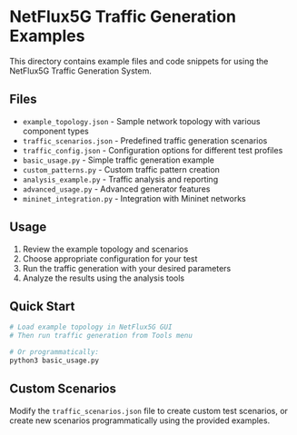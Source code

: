 # NetFlux5G Traffic Generation Examples

This directory contains example files and code snippets for using the NetFlux5G Traffic Generation System.

## Files

- `example_topology.json` - Sample network topology with various component types
- `traffic_scenarios.json` - Predefined traffic generation scenarios
- `traffic_config.json` - Configuration options for different test profiles
- `basic_usage.py` - Simple traffic generation example
- `custom_patterns.py` - Custom traffic pattern creation
- `analysis_example.py` - Traffic analysis and reporting
- `advanced_usage.py` - Advanced generator features
- `mininet_integration.py` - Integration with Mininet networks

## Usage

1. Review the example topology and scenarios
2. Choose appropriate configuration for your test
3. Run the traffic generation with your desired parameters
4. Analyze the results using the analysis tools

## Quick Start

```bash
# Load example topology in NetFlux5G GUI
# Then run traffic generation from Tools menu

# Or programmatically:
python3 basic_usage.py
```

## Custom Scenarios

Modify the `traffic_scenarios.json` file to create custom test scenarios, or create new scenarios programmatically using the provided examples.
